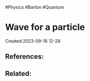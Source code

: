 #Physics #Barton #Quantum 
# Wave for a particle
Created:2023-09-16 12-28


## References:

## Related:



